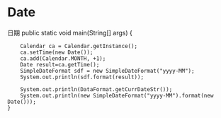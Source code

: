 Date
====

日期
public static void main(String[] args) {
		
        Calendar ca = Calendar.getInstance();
        ca.setTime(new Date());
        ca.add(Calendar.MONTH, +1);
        Date result=ca.getTime();
        SimpleDateFormat sdf = new SimpleDateFormat("yyyy-MM");
        System.out.println(sdf.format(result));

		System.out.println(DataFormat.getCurrDateStr());
		System.out.println(new SimpleDateFormat("yyyy-MM").format(new Date()));
	}

